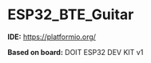 # ESP32_BTE_Guitar

<b>IDE:</b> https://platformio.org/ <br />

<b>Based on board:</b> DOIT ESP32 DEV KIT v1 <br />
